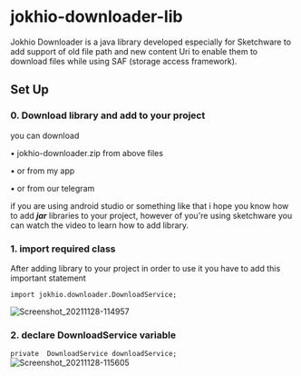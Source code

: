 # jokhio-downloader-lib

Jokhio Downloader is a java library developed especially for Sketchware to add support of old file path and new content Uri to enable them to download files while using SAF (storage access framework).

## **Set Up**

### 0. Download library and add to your project

you can download 

• jokhio-downloader.zip from above files

• or from my app

• or from our telegram

if you are using android studio or something like that i hope you know how to add ***jar*** libraries to your project, however of you're using sketchware you can watch the video to learn how to add library.

### 1. import required class

After adding library to your project in order to use it you have to add this important statement 

```import jokhio.downloader.DownloadService;```


![Screenshot_20211128-114957](https://user-images.githubusercontent.com/61370010/143732668-f0a20872-1e28-4f70-8cae-d4f2d031d13f.png)

### 2. declare DownloadService variable

```private  DownloadService downloadService;```
![Screenshot_20211128-115605](https://user-images.githubusercontent.com/61370010/143732842-fc6e38c2-63c0-4709-ae91-feffc60b8693.png)
